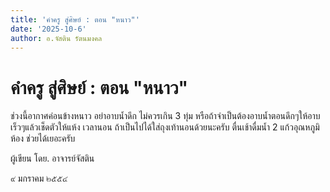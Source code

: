 ```yaml
---
title: 'คำครู สู่ศิษย์ : ตอน "หนาว"'
date: '2025-10-6'
author: อ.จัสติน รัตนมงคล
---
```


# คำครู สู่ศิษย์ : ตอน "หนาว"

ช่วงนี้อากาศค่อนข้างหนาว อย่าอาบน้ำดึก ไม่ควรเกิน 3 ทุ่ม หรือถ้าจำเป็นต้องอาบน้ำตอนดึกๆให้อาบเร็วๆแล้วเช็ดตัวให้แห้ง เวลานอน ถ้าเป็นไปได้ใส่ถุงเท้านอนด้วยนะครับ ตื่นเช้าดื่มน้ำ 2 แก้วอุณหภูมิห้อง ช่วยได้เยอะครับ

ผู้เขียน  โดย. อาจารย์จัสติน

๙ มกราคม ๒๕๕๔
